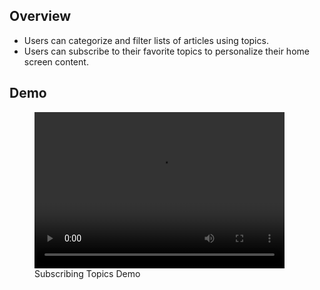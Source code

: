 ## Overview

- Users can categorize and filter lists of articles using topics.
- Users can subscribe to their favorite topics to personalize their home screen content.

## Demo

<figure>
    <video width="400" height="250" controls loop>
    <source src="demo.mkv" type="video/mp4">
       Something went wrong
    </video>
    <figcaption>Subscribing Topics Demo</figcaption>
</figure>